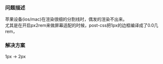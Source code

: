 ### 问题描述
苹果设备(ios/mac)在渲染很细的分割线时，偶发的渲染不出来。  
尤其是在开启px2rem来做屏幕适配的时候，post-css把1px的边框编译成了0.0几rem，  
### 解决方案
1px -> 2px